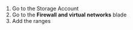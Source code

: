 1. Go to the Storage Account
1. Go to the **Firewall and virtual networks** blade
1. Add the ranges
